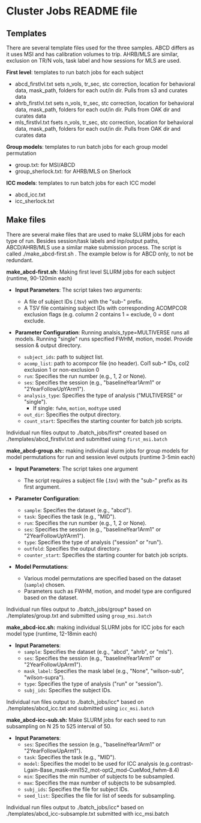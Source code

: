 # Cluster Jobs README file

## Templates

There are several template files used for the three samples. ABCD differs as it uses MSI and has calibration volumes to trip. 
AHRB/MLS are similar, exclusion on TR/N vols, task label and how sessions for MLS are used.

**First level**: templates to run batch jobs for each subject
  - abcd_firstlvl.txt sets n_vols, tr_sec, stc correction, location for behavioral data, mask_path, folders for each out/in dir. Pulls from s3 and curates data
  - ahrb_firstlvl.txt sets n_vols, tr_sec, stc correction, location for behavioral data, mask_path, folders for each out/in dir. Pulls from OAK dir and curates data
  - mls_firstlvl.txt fsets n_vols, tr_sec, stc correction, location for behavioral data, mask_path, folders for each out/in dir. Pulls from OAK dir and curates data

**Group models**: templates to run batch jobs for each group model permutation
  - group.txt: for MSI/ABCD
  - group_sherlock.txt: for AHRB/MLS on Sherlock

**ICC models**: templates to run batch jobs for each ICC model
  - abcd_icc.txt
  - icc_sherlock.txt

## Make files

There are several make files that are used to make SLURM jobs for each type of run. 
Besides session/task labels and inp/output paths, ABCD/AHRB/MLS use a similar make submission process. The script is called ./make_abcd-first.sh <file> <file>.
The example below is for ABCD only, to not be redundant.

**make_abcd-first.sh**: Making first level SLURM jobs for each subject (runtime, 90-120min each)

- **Input Parameters**: The script takes two arguments:
  - A file of subject IDs (.tsv) with the "sub-" prefix.
  - A TSV file containing subject IDs with corresponding ACOMPCOR exclusion flags (e.g. column 2 contains 1 = exclude, 0 = dont exclude.

- **Parameter Configuration**: Running analsis_type=MULTIVERSE runs all models. Running "single" runs specified FWHM, motion, model. Provide session & output directory.
  - `subject_ids`: path to subject list.
  - `acomp_list`: path to acompcor file (no header). Col1 sub-* IDs, col2 exclusion 1 or non-exclusion 0
  - `run`: Specifies the run number (e.g., 1, 2 or None).
  - `ses`: Specifies the session (e.g., "baselineYear1Arm1" or "2YearFollowUpYArm1").
  - `analysis_type`: Specifies the type of analysis ("MULTIVERSE" or "single").
    - If single: `fwhm`, `motion`, `modtype` used
  - `out_dir`: Specifies the output directory.
  - `count_start`: Specifies the starting counter for batch job scripts.

Individual run files output to ./batch_jobs/first* created based on ./templates/abcd_firstlvl.txt and submitted using `first_msi.batch`

**make_abcd-group.sh:**: making individual slurm jobs for group models for model permutations for run and session level outputs (runtime 3-5min each)

- **Input Parameters**: The script takes one argument
  - The script requires a subject file (.tsv) with the "sub-" prefix as its first argument.

- **Parameter Configuration**: 
  - `sample`: Specifies the dataset (e.g., "abcd").
  - `task`: Specifies the task (e.g., "MID").
  - `run`: Specifies the run number (e.g., 1, 2 or None).
  - `ses`: Specifies the session (e.g., "baselineYear1Arm1" or "2YearFollowUpYArm1").
  - `type`: Specifies the type of analysis ("session" or "run").
  - `outfold`: Specifies the output directory.
  - `counter_start`: Specifies the starting counter for batch job scripts.

- **Model Permutations**:
  - Various model permutations are specified based on the dataset (`sample`) chosen.
  - Parameters such as FWHM, motion, and model type are configured based on the dataset.

Individual run files output to ./batch_jobs/group* based on ./templates/group.txt and submitted using `group_msi.batch`

**make_abcd-icc.sh:** making individual SLURM jobs for ICC jobs for each model type (runtime, 12-18min each)
- **Input Parameters**: 
  - `sample`: Specifies the dataset (e.g., "abcd", "ahrb", or "mls").
  - `ses`: Specifies the session (e.g., "baselineYear1Arm1" or "2YearFollowUpArm1").
  - `mask_label`: Specifies the mask label (e.g., "None", "wilson-sub", "wilson-supra").
  - `type`: Specifies the type of analysis ("run" or "session").
  - `subj_ids`: Specifies the subject IDs.

Individual run files output to ./batch_jobs/icc* based on ./templates/abcd_icc.txt and submitted using `icc_msi.batch`

**make_abcd-icc-sub.sh:** Make SLURM jobs for each seed to run subsampling on N 25 to 525 interval of 50.

- **Input Parameters**: 
  - `ses`: Specifies the session (e.g., "baselineYear1Arm1" or "2YearFollowUpArm1").
  - `task`: Specifies the task (e.g., "MID").
  - `model`: Specifies the model to be used for ICC analysis (e.g.contrast-Lgain-Base_mask-mni152_mot-opt2_mod-CueMod_fwhm-8.4)
  - `min`: Specifies the min number of subjects to be subsampled.
  - `max`: Specifies the max number of subjects to be subsampled.
  - `subj_ids`: Specifies the file for subject IDs.
  - `seed_list`: Specifies the file for list of seeds for subsampling.


Individual run files output to ./batch_jobs/icc* based on ./templates/abcd_icc-subsample.txt submitted with icc_msi.batch
